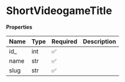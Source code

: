 # ShortVideogameTitle

**Properties**

| Name | Type | Required | Description |
| :--- | :--- | :------- | :---------- |
| id\_ | int  | ✅       |             |
| name | str  | ✅       |             |
| slug | str  | ✅       |             |

<!-- This file was generated by liblab | https://liblab.com/ -->
